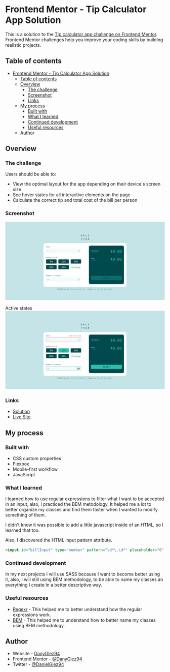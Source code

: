 # Frontend Mentor - Tip Calculator App Solution

This is a solution to the [Tip calculator app challenge on Frontend Mentor](https://www.frontendmentor.io/challenges/tip-calculator-app-ugJNGbJUX). Frontend Mentor challenges help you improve your coding skills by building realistic projects.

## Table of contents

- [Frontend Mentor - Tip Calculator App Solution](#frontend-mentor---tip-calculator-app-solution)
  - [Table of contents](#table-of-contents)
  - [Overview](#overview)
    - [The challenge](#the-challenge)
    - [Screenshot](#screenshot)
    - [Links](#links)
  - [My process](#my-process)
    - [Built with](#built-with)
    - [What I learned](#what-i-learned)
    - [Continued development](#continued-development)
    - [Useful resources](#useful-resources)
  - [Author](#author)

## Overview

### The challenge

Users should be able to:

- View the optimal layout for the app depending on their device's screen size
- See hover states for all interactive elements on the page
- Calculate the correct tip and total cost of the bill per person

### Screenshot

![](/images/Screenshot-tip-calculator.png)

Active states
![](/images/Active-states.png)

### Links

- [Solution](https://github.com/DanyGlez94/Tip-Calculator)
- [Live Site](https://danyglez94.github.io/Tip-Calculator/)

## My process

### Built with

- CSS custom properties
- Flexbox
- Mobile-first workflow
- JavaScript

### What I learned

I learned how to use regular expressions to filter what I want to be accepted in an input, also, I practiced the BEM metodology. It helped me a lot to better organize my classes and find them faster when I wanted to modify something of them.

I didn't know it was possible to add a little javascript inside of an HTML, so I learned that too.

Also, I discovered the HTML input pattern attribute.

```html
<input id="billInput" type="number" pattern="\d*\.\d*" placeholder="0" onkeypress="if (this.value.length===8) return false;">
```

### Continued development

In my next projects I will use SASS because I want to become better using it, also, I will still using BEM methodology, to be able to name my classes an everything I create in a better descriptive way.

### Useful resources

- [Regexr](https://regexr.com/) - This helped me to better understand how the regular expressions work.
- [BEM](https://9elements.com/bem-cheat-sheet/) - This helped me to understand how to better name my classes using BEM methodology.


## Author

- Website - [DanyGlez94](https://github.com/DanyGlez94)
- Frontend Mentor - [@DanyGlez94](https://www.frontendmentor.io/profile/DanyGlez94)
- Twitter - [@DanielGlez94](https://twitter.com/DanielGlez94)
